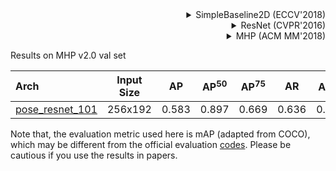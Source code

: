 <!-- [ALGORITHM] -->

<details>
<summary align="right">SimpleBaseline2D (ECCV'2018)</summary>

```bibtex
@inproceedings{xiao2018simple,
  title={Simple baselines for human pose estimation and tracking},
  author={Xiao, Bin and Wu, Haiping and Wei, Yichen},
  booktitle={Proceedings of the European conference on computer vision (ECCV)},
  pages={466--481},
  year={2018}
}
```

</details>

<!-- [BACKBONE] -->

<details>
<summary align="right">ResNet (CVPR'2016)</summary>

```bibtex
@inproceedings{he2016deep,
  title={Deep residual learning for image recognition},
  author={He, Kaiming and Zhang, Xiangyu and Ren, Shaoqing and Sun, Jian},
  booktitle={Proceedings of the IEEE conference on computer vision and pattern recognition},
  pages={770--778},
  year={2016}
}
```

</details>

<!-- [DATASET] -->

<details>
<summary align="right">MHP (ACM MM'2018)</summary>

```bibtex
@inproceedings{zhao2018understanding,
  title={Understanding humans in crowded scenes: Deep nested adversarial learning and a new benchmark for multi-human parsing},
  author={Zhao, Jian and Li, Jianshu and Cheng, Yu and Sim, Terence and Yan, Shuicheng and Feng, Jiashi},
  booktitle={Proceedings of the 26th ACM international conference on Multimedia},
  pages={792--800},
  year={2018}
}
```

</details>

Results on MHP v2.0 val set

| Arch  | Input Size | AP | AP<sup>50</sup> | AP<sup>75</sup> | AR | AR<sup>50</sup> | ckpt | log |
| :-------------- | :-----------: | :------: | :------: | :------: | :------: | :------: |:------: |:------: |
| [pose_resnet_101](/configs/body/2d_kpt_sview_rgb_img/topdown_heatmap/mhp/res50_mhp_256x192.py) | 256x192 | 0.583 | 0.897 | 0.669 | 0.636 | 0.918 | [ckpt](https://download.openmmlab.com/mmpose/top_down/resnet/res50_mhp_256x192-28c5b818_20201229.pth) | [log](https://download.openmmlab.com/mmpose/top_down/resnet/res50_mhp_256x192_20201229.log.json) |

Note that, the evaluation metric used here is mAP (adapted from COCO), which may be different from the official evaluation [codes](https://github.com/ZhaoJ9014/Multi-Human-Parsing/tree/master/Evaluation/Multi-Human-Pose).
Please be cautious if you use the results in papers.
